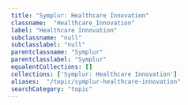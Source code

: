 ```yaml
--- 
 title: "Symplur: Healthcare Innovation" 
 classname:  "Healthcare_Innovation" 
 label: "Healthcare Innovation" 
 subclassname: "null" 
 subclasslabel: "null" 
 parentclassname: "Symplur" 
 parentclasslabel: "Symplur" 
 equalentCollections: [] 
 collections: ['Symplur: Healthcare Innovation']
 aliases:  "/topic/symplur-healthcare-innovation"  
 searchCategory: "topic" 
---
```

